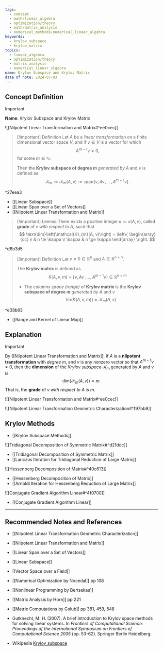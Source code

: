 ```yaml
---
tags:
  - concept
  - math/linear_algebra
  - optimization/theory
  - math/matrix_analysis
  - numerical_methods/numerical_linear_algebra
keywords:
  - krylov_subspace
  - krylov_matrix
topics:
  - linear_algebra
  - optimization/theory
  - matrix_analysis
  - numerical_linear_algebra
name: Krylov Subspace and Krylov Matrix
date of note: 2024-07-03
---
```


## Concept Definition

>[!important]
>**Name**: Krylov Subspace and Krylov Matrix

![[Nilpotent Linear Transformation and Matrix#^ee0cec]]

>[!important] Definition
> Let $A$ be a *linear transformation* on a finite dimensional vector space $V$, and if $v \in V$ is a vector for which $$A^{m-1}v \neq 0,$$ for some $m \in \mathbb{N}.$
> 
> Then the **Krylov subspace of degree $m$** *generated by* $A$ and $v$ is defined as
> $$
> \mathcal{K}_{m} := \mathcal{K}_{m}(A, v) := \text{span}\{ v,\, Av \,{,}\ldots{,}\, A^{m-1}v \}.
> $$

^27eea3

- [[Linear Subspace]]
- [[Linear Span over a Set of Vectors]]
- [[Nilpotent Linear Transformation and Matrix]]

>[!important] Lemma
>There exists a positive integer $\kappa := \kappa(A, v)$, called **grade** of $v$ *with respect to* $A$, such that 
>$$
>\text{dim}\left(\mathcal{K}_{m}(A, v)\right) = \left\{
>\begin{array}{cc}
> n      & n \le \kappa \\ 
> \kappa & n \ge \kappa
>\end{array}
>\right.
>$$

^d8b3d5

>[!important] Definition
>Let $v\neq 0\in \mathbb{R}^{n}$ and $A\in \mathbb{R}^{n\times n}$.
>
>The **Krylov matrix** is defined as 
>$$
> K(A, v, m) = \left[ v,\,Av\,{,}\ldots{,}\,A^{m-1}v \right] \in \mathbb{R}^{n\times m}
>$$
>- The *columns space (range)* of **Krylov matrix** is the **Krylov subspace of degree $m$** *generated by* $A$ and $v$  $$\text{Im}(K(A, v, m)) = \mathcal{K}_{m}(A, v)$$

^e38b83

- [[Range and Kernel of Linear Map]]



## Explanation

>[!important] 
>By [[Nilpotent Linear Transformation and Matrix]], if $A$ is a **nilpotent transformation** with *degree* $m$, and $v$ is any nonzero vector so that $A^{m-1}v \neq 0$, then the **dimension** of the *Krylov subspace* $\mathcal{K}_{m}$ generated by $A$ and $v$ is
>$$
>\text{dim}\left(\mathcal{K}_{m}(A, v)\right) = m.
>$$
>That is, the **grade** of  $v$ *with respect to* $A$ is $m$.

![[Nilpotent Linear Transformation and Matrix#^ee0cec]]

![[Nilpotent Linear Transformation Geometric Characterization#^f97bb9]]


## Krylov Methods

- [[Krylov Subspace Methods]]

![[Tridiagonal Decomposition of Symmetric Matrix#^d21ddc]]

- [[Tridiagonal Decomposition of Symmetric Matrix]]
- [[Lanczos Iteration for Tridiagonal Reduction of Large Matrix]]

![[Hessenberg Decomposition of Matrix#^40c613]]

- [[Hessenberg Decomposition of Matrix]]
- [[Arnoldi Iteration for Hessenberg Reduction of Large Matrix]]

![[Conjugate Gradient Algorithm Linear#^4f0700]]

- [[Conjugate Gradient Algorithm Linear]]


-----------
##  Recommended Notes and References

- [[Nilpotent Linear Transformation Geometric Characterization]]
- [[Nilpotent Linear Transformation and Matrix]]

- [[Linear Span over a Set of Vectors]]
- [[Linear Subspace]]
- [[Vector Space over a Field]]

- [[Numerical Optimization by Nocedal]] pp 108
- [[Nonlinear Programming by Bertsekas]] 
- [[Matrix Analysis by Horn]] pp 221
- [[Matrix Computations by Golub]] pp 381, 459, 548
- Gutknecht, M. H. (2007). A brief introduction to Krylov space methods for solving linear systems. In _Frontiers of Computational Science: Proceedings of the International Symposium on Frontiers of Computational Science 2005_ (pp. 53-62). Springer Berlin Heidelberg.

- Wikipedia [Krylov_subspace](https://en.wikipedia.org/wiki/Krylov_subspace)
